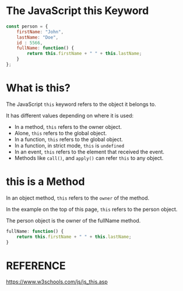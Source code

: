 # The JavaScript this Keyword

``` javascript
const person = {
	firstName: "John",
	lastName: "Doe",
	id : 5566,
	fullName: function() {
		return this.firstName + " " + this.lastName;
	}
};
```

# What is this?

The JavaScript `this` keyword refers to the object it belongs to.

It has different values depending on where it is used:

- In a method, `this` refers to the owner object.
- Alone, `this` refers to the global object.
- In a function, `this` refers to the global object.
- In a function, in strict mode, `this` is `undefined`
- In an event, `this` refers to the element that received the event.
- Methods like `call()`, and `apply()` can refer `this` to any object.

# this is a Method

In an object method, `this` refers to the `owner` of the method.

In the example on the top of this page, `this` refers to the person object.

The person object is the owner of the fullName method.

``` javascript
fullName: function() {
	return this.firstName + " " + this.lastName;
}
```



# REFERENCE
https://www.w3schools.com/js/js_this.asp

